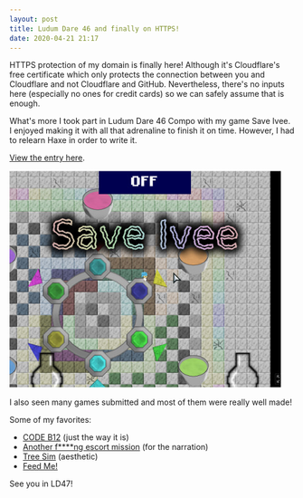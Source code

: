 ```yaml
---
layout: post
title: Ludum Dare 46 and finally on HTTPS!
date: 2020-04-21 21:17
---
```


HTTPS protection of my domain is finally here! Although it's Cloudflare's free certificate which only protects
the connection between you and Cloudflare and not Cloudflare and GitHub. Nevertheless, there's no inputs here
(especially no ones for credit cards) so we can safely assume that is enough.

What's more I took part in Ludum Dare 46 Compo with my game Save Ivee. I enjoyed making it with all that
adrenaline to finish it on time. However, I had to relearn Haxe in order to write it.

[View the entry here](https://ldjam.com/events/ludum-dare/46/save-ivee).

![Save Ivee screenshot](/images/saveiveesmall.jpg)

I also seen many games submitted and most of them were really well made!

Some of my favorites:

* [CODE B12](https://ldjam.com/events/ludum-dare/46/code-b12) (just the way it is)
* [Another f****ng escort mission](https://ldjam.com/events/ludum-dare/46/another-fng-escort-mission) (for the narration)
* [Tree Sim](https://ldjam.com/events/ludum-dare/46/ludum-dare-46-entry-tree-sim) (aesthetic)
* [Feed Me!](https://ldjam.com/events/ludum-dare/46/feed-me-3)

See you in LD47!